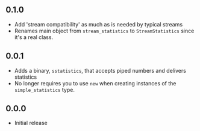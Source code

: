 ## 0.1.0

* Add 'stream compatibility' as much as is needed by typical streams
* Renames main object from `stream_statistics` to `StreamStatistics` since
  it's a real class.

## 0.0.1

* Adds a binary, `sstatistics`, that accepts piped numbers
  and delivers statistics
* No longer requires you to use `new` when creating instances of
  the `simple_statistics` type.

## 0.0.0

* Initial release
